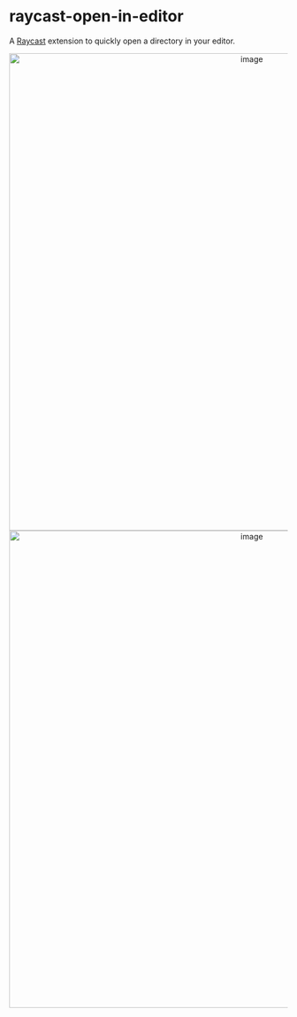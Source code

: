 # raycast-open-in-editor

A [Raycast](https://www.raycast.com/) extension to quickly open a directory in your editor.

<p align="center">
<img width="862" alt="image" src="https://user-images.githubusercontent.com/14926880/154355048-593a6161-98d2-4f40-9588-b6ccda482951.png">

<img width="862" alt="image" src="https://user-images.githubusercontent.com/14926880/154356859-23951f16-8607-42bd-b4be-e32094152c99.png">
</p>
